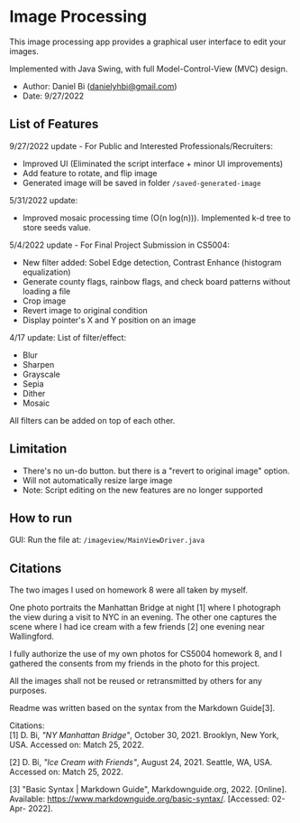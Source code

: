 # Image Processing
This image processing app provides a graphical user interface to edit your images.

Implemented with Java Swing, with full Model-Control-View (MVC) design.

* Author: Daniel Bi (danielyhbi@gmail.com)
* Date: 9/27/2022

## List of Features
9/27/2022 update - For Public and Interested Professionals/Recruiters:
- Improved UI (Eliminated the script interface + minor UI improvements)
- Add feature to rotate, and flip image
- Generated image will be saved in folder `/saved-generated-image`

5/31/2022 update:
- Improved mosaic processing time (O(n log(n))). Implemented k-d tree to store seeds value.

5/4/2022 update - For Final Project Submission in CS5004:
- New filter added: Sobel Edge detection, Contrast Enhance (histogram equalization)
- Generate county flags, rainbow flags, and check board patterns without loading a file
- Crop image
- Revert image to original condition
- Display pointer's X and Y position on an image

4/17 update: List of filter/effect:
- Blur
- Sharpen
- Grayscale
- Sepia
- Dither
- Mosaic

All filters can be added on top of each other. 

## Limitation

* There's no un-do button. but there is a "revert to original image" option.
* Will not automatically resize large image
* Note: Script editing on the new features are no longer supported

## How to run

GUI: Run the file at: `/imageview/MainViewDriver.java`

## Citations

The two images I used on homework 8 were all taken by myself.

One photo portraits the Manhattan Bridge at night [1] where I photograph the view during a visit to NYC in an evening. The other one captures the scene where I had ice cream with a few friends [2] one evening near Wallingford.

I fully authorize the use of my own photos for CS5004 homework 8, and I gathered the consents from my friends in the photo for this project.

All the images shall not be reused or retransmitted by others for any purposes.

Readme was written based on the syntax from the Markdown Guide[3].

Citations:  
[1] D. Bi, *"NY Manhattan Bridge"*, October 30, 2021. Brooklyn, New York, USA. Accessed on: Match 25, 2022.

[2] D. Bi, *"Ice Cream with Friends"*, August 24, 2021. Seattle, WA, USA. Accessed on: Match 25, 2022.

[3] "Basic Syntax | Markdown Guide", Markdownguide.org, 2022. [Online]. Available: https://www.markdownguide.org/basic-syntax/. [Accessed: 02- Apr- 2022].